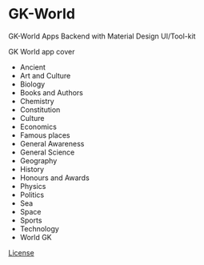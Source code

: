 # GK-World

GK-World Apps Backend with Material Design UI/Tool-kit

GK World app cover 

- Ancient
- Art and Culture	
- Biology	
- Books and Authors
- Chemistry
- Constitution
- Culture
- Economics
- Famous places
- General Awareness
- General Science
- Geography
- History
- Honours and Awards
- Physics
- Politics
- Sea
- Space
- Sports
- Technology
- World GK

<a href="https://opendatacommons.org/licenses/pddl/1.0/">License</a>
